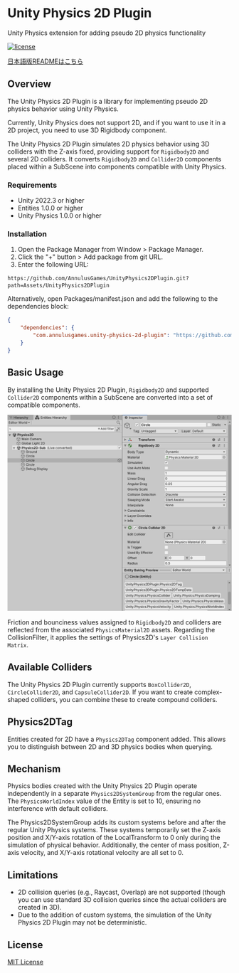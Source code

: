 # Unity Physics 2D Plugin
 Unity Physics extension for adding pseudo 2D physics functionality

[![license](https://img.shields.io/badge/LICENSE-MIT-green.svg)](LICENSE)

[日本語版READMEはこちら](README_JP.md)

## Overview

The Unity Physics 2D Plugin is a library for implementing pseudo 2D physics behavior using Unity Physics.

Currently, Unity Physics does not support 2D, and if you want to use it in a 2D project, you need to use 3D Rigidbody component.

The Unity Physics 2D Plugin simulates 2D physics behavior using 3D colliders with the Z-axis fixed, providing support for `Rigidbody2D` and several 2D colliders. It converts `Rigidbody2D` and `Collider2D` components placed within a SubScene into components compatible with Unity Physics.

### Requirements

* Unity 2022.3 or higher
* Entities 1.0.0 or higher
* Unity Physics 1.0.0 or higher

### Installation

1. Open the Package Manager from Window > Package Manager.
2. Click the "+" button > Add package from git URL.
3. Enter the following URL:

```
https://github.com/AnnulusGames/UnityPhysics2DPlugin.git?path=Assets/UnityPhysics2DPlugin
```

Alternatively, open Packages/manifest.json and add the following to the dependencies block:

```json
{
    "dependencies": {
        "com.annulusgames.unity-physics-2d-plugin": "https://github.com/AnnulusGames/UnityPhysics2DPlugin.git?path=Assets/UnityPhysics2DPlugin"
    }
}
```

## Basic Usage

By installing the Unity Physics 2D Plugin, `Rigidbody2D` and supported `Collider2D` components within a SubScene are converted into a set of compatible components.

<img src="https://github.com/AnnulusGames/UnityPhysics2DPlugin/blob/main/Assets/UnityPhysics2DPlugin/Documentation~/img1.png" width="800">

Friction and bounciness values assigned to `Rigidbody2D` and colliders are reflected from the associated `PhysicsMaterial2D` assets. Regarding the CollisionFilter, it applies the settings of Physics2D's `Layer Collision Matrix`.

## Available Colliders

The Unity Physics 2D Plugin currently supports `BoxCollider2D`, `CircleCollider2D`, and `CapsuleCollider2D`. If you want to create complex-shaped colliders, you can combine these to create compound colliders.

## Physics2DTag

Entities created for 2D have a `Physics2DTag` component added. This allows you to distinguish between 2D and 3D physics bodies when querying.

## Mechanism

Physics bodies created with the Unity Physics 2D Plugin operate independently in a separate `Physics2DSystemGroup` from the regular ones. The `PhysicsWorldIndex` value of the Entity is set to 10, ensuring no interference with default colliders.

The Physics2DSystemGroup adds its custom systems before and after the regular Unity Physics systems. These systems temporarily set the Z-axis position and X/Y-axis rotation of the LocalTransform to 0 only during the simulation of physical behavior. Additionally, the center of mass position, Z-axis velocity, and X/Y-axis rotational velocity are all set to 0.

## Limitations

* 2D collision queries (e.g., Raycast, Overlap) are not supported (though you can use standard 3D collision queries since the actual colliders are created in 3D).
* Due to the addition of custom systems, the simulation of the Unity Physics 2D Plugin may not be deterministic.

## License

[MIT License](LICENSE)